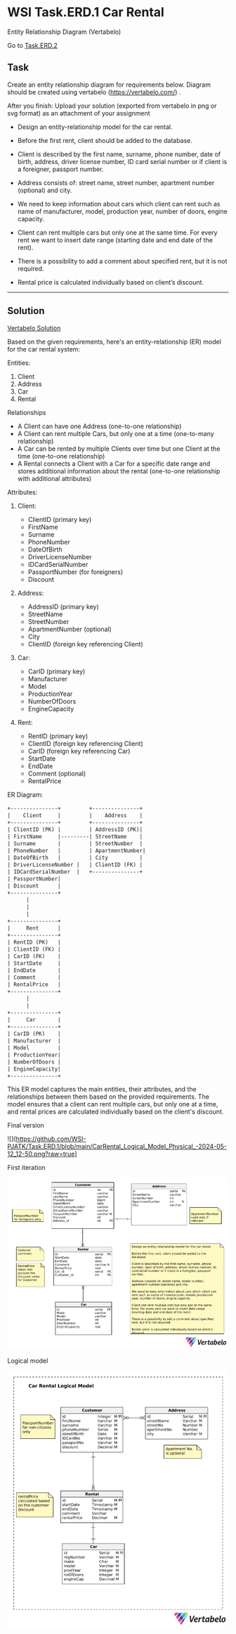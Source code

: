 # WSI Task.ERD.1 Car Rental
Entity Relationship Diagram (Vertabelo)

Go to [Task.ERD.2](https://github.com/WSI-PJATK/Task.ERD.2)

## Task

Create an entity relationship diagram for requirements below. Diagram should be created using vertabelo (https://vertabelo.com/) .

After you finish:
Upload your solution (exported from vertabelo in png or svg format) as an attachment of your assignment

* Design an entity-relationship model for the car rental. 

* Before the first rent, client should be added to the database. 

* Client is described by the first name, surname, phone number, date of birth, address, driver license number, ID card serial number or if client is a foreigner, passport number. 

* Address consists of: street name, street number, apartment number (optional) and city. 

* We need to keep information about cars which client can rent such as name of manufacturer, model, production year, number of doors, engine capacity. 

* Client can rent multiple cars but only one at the same time. For every rent we want to insert date range (starting date and end date of the rent). 

* There is a possibility to add a comment about specified rent, but it is not required. 

* Rental price is calculated individually based on client’s discount.

---

## Solution

[Vertabelo Solution](https://my.vertabelo.com/public-model-view/Y1x5Tznlk9vwQXXdyg4yArMMhIacM5rQfOQtAYE8ibqbz0rfZtr9QDxIx7O2thuQ?x=3149&y=3580&zoom=0.5492)

Based on the given requirements, here's an entity-relationship (ER) model for the car rental system:

Entities:
1. Client
2. Address
3. Car
4. Rental

Relationships
- A Client can have one Address (one-to-one relationship)
- A Client can rent multiple Cars, but only one at a time (one-to-many relationship)
- A Car can be rented by multiple Clients over time but one Client at the time (one-to-one relationship)
- A Rental connects a Client with a Car for a specific date range and stores additional information about the rental (one-to-one relationship with additional attributes)

Attributes:
1. Client:
   - ClientID (primary key)
   - FirstName
   - Surname
   - PhoneNumber
   - DateOfBirth
   - DriverLicenseNumber
   - IDCardSerialNumber
   - PassportNumber (for foreigners)
   - Discount

2. Address:
   - AddressID (primary key)
   - StreetName
   - StreetNumber
   - ApartmentNumber (optional)
   - City
   - ClientID (foreign key referencing Client)

3. Car:
   - CarID (primary key)
   - Manufacturer
   - Model
   - ProductionYear
   - NumberOfDoors
   - EngineCapacity

4. Rent:
   - RentID (primary key)
   - ClientID (foreign key referencing Client)
   - CarID (foreign key referencing Car)
   - StartDate
   - EndDate
   - Comment (optional)
   - RentalPrice

ER Diagram:

```
+---------------+         +---------------+
|    Client     |         |    Address    |
+---------------+         +---------------+
| ClientID (PK) |         | AddressID (PK)|
| FirstName     |---------| StreetName    |
| Surname       |         | StreetNumber  |
| PhoneNumber   |         | ApartmentNumber|
| DateOfBirth   |         | City          |
| DriverLicenseNumber |   | ClientID (FK) |
| IDCardSerialNumber  |   +---------------+
| PassportNumber|           
| Discount      |           
+---------------+           
      |                     
      |                     
      |                     
+---------------+           
|     Rent      |           
+---------------+           
| RentID (PK)   |           
| ClientID (FK) |
| CarID (FK)    |
| StartDate     |
| EndDate       |
| Comment       |
| RentalPrice   |
+---------------+
      |
      |
+---------------+
|     Car       |
+---------------+
| CarID (PK)    |
| Manufacturer  |
| Model         |
| ProductionYear|
| NumberOfDoors |
| EngineCapacity|
+---------------+
```



This ER model captures the main entities, their attributes, and the relationships between them based on the provided requirements. The model ensures that a client can rent multiple cars, but only one at a time, and rental prices are calculated individually based on the client's discount.

Final version

![](https://github.com/WSI-PJATK/Task.ERD.1/blob/main/CarRental_Logical_Model_Physical_-2024-05-12_12-50.png?raw=true]

First iteration

![](https://github.com/WSI-PJATK/Task.ERD.1/blob/main/CarRental-2024-05-02_22-38.png?raw=true)

Logical model

![](https://github.com/WSI-PJATK/Task.ERD.1/blob/main/CarRental_Logical_Model-2024-05-12_12-20.png?raw=true)

